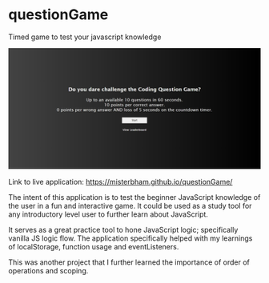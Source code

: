 # questionGame

Timed game to test your javascript knowledge

![Screenshot of JavaScript question game](./assets/images/application-screenshot.jpg)

Link to live application: https://misterbham.github.io/questionGame/

The intent of this application is to test the beginner JavaScript knowledge of the user in a fun and interactive game. It could be used as a study tool for any introductory level user to further learn about JavaScript.

It serves as a great practice tool to hone JavaScript logic; specifically vanilla JS logic flow.
The application specifically helped with my learnings of localStorage, function usage and eventListeners.

This was another project that I further learned the importance of order of operations and scoping.
